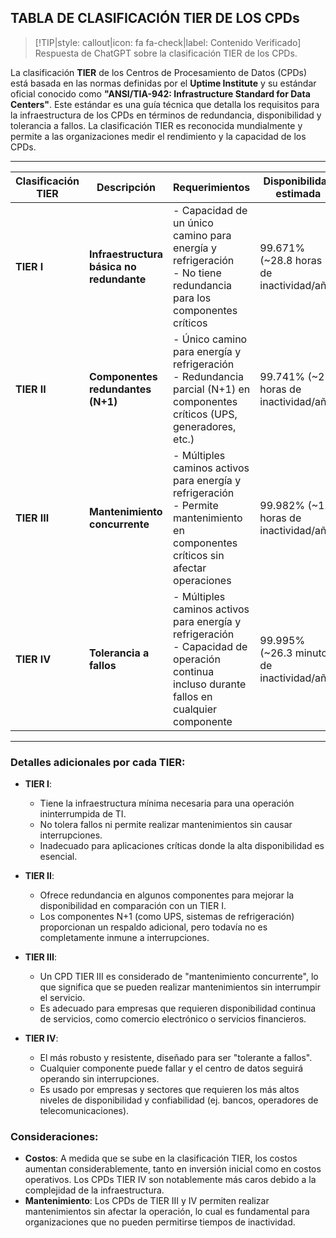## TABLA DE CLASIFICACIÓN TIER DE LOS CPDs <!-- {docsify-ignore} -->

> [!TIP|style: callout|icon: fa fa-check|label: Contenido Verificado]
> Respuesta de ChatGPT sobre la clasificación TIER de los CPDs.

La clasificación **TIER** de los Centros de Procesamiento de Datos (CPDs) está basada en las normas definidas por el **Uptime Institute** y su estándar oficial conocido como **"ANSI/TIA-942: Infrastructure Standard for Data Centers"**. Este estándar es una guía técnica que detalla los requisitos para la infraestructura de los CPDs en términos de redundancia, disponibilidad y tolerancia a fallos. La clasificación TIER es reconocida mundialmente y permite a las organizaciones medir el rendimiento y la capacidad de los CPDs.

---

| **Clasificación TIER** | **Descripción**                                                                                                                | **Requerimientos**                                                                                                                         | **Disponibilidad estimada**          | **Uso típico**                                                                 |
|------------------------|-------------------------------------------------------------------------------------------------------------------------------|--------------------------------------------------------------------------------------------------------------------------------------------|--------------------------------------|--------------------------------------------------------------------------------|
| **TIER I**             | **Infraestructura básica no redundante**                                                                                       | - Capacidad de un único camino para energía y refrigeración<br>- No tiene redundancia para los componentes críticos                         | 99.671% (~28.8 horas de inactividad/año) | - Pequeñas empresas o startups<br>- No se requiere alta disponibilidad.        |
| **TIER II**            | **Componentes redundantes (N+1)**                                                                                              | - Único camino para energía y refrigeración<br>- Redundancia parcial (N+1) en componentes críticos (UPS, generadores, etc.)                 | 99.741% (~22 horas de inactividad/año)   | - Pequeñas y medianas empresas<br>- Tolerancia moderada a fallos.              |
| **TIER III**           | **Mantenimiento concurrente**                                                                                                  | - Múltiples caminos activos para energía y refrigeración<br>- Permite mantenimiento en componentes críticos sin afectar operaciones          | 99.982% (~1.6 horas de inactividad/año) | - Empresas medianas y grandes<br>- Aplicaciones críticas con demanda alta.     |
| **TIER IV**            | **Tolerancia a fallos**                                                                                                        | - Múltiples caminos activos para energía y refrigeración<br>- Capacidad de operación continua incluso durante fallos en cualquier componente | 99.995% (~26.3 minutos de inactividad/año) | - Corporaciones globales<br>- Servicios financieros, telecomunicaciones, etc.  |

---

### **Detalles adicionales por cada TIER:** <!-- {docsify-ignore} -->

- **TIER I**:
  - Tiene la infraestructura mínima necesaria para una operación ininterrumpida de TI.
  - No tolera fallos ni permite realizar mantenimientos sin causar interrupciones.
  - Inadecuado para aplicaciones críticas donde la alta disponibilidad es esencial.
  
- **TIER II**:
  - Ofrece redundancia en algunos componentes para mejorar la disponibilidad en comparación con un TIER I.
  - Los componentes N+1 (como UPS, sistemas de refrigeración) proporcionan un respaldo adicional, pero todavía no es completamente inmune a interrupciones.

- **TIER III**:
  - Un CPD TIER III es considerado de "mantenimiento concurrente", lo que significa que se pueden realizar mantenimientos sin interrumpir el servicio.
  - Es adecuado para empresas que requieren disponibilidad continua de servicios, como comercio electrónico o servicios financieros.

- **TIER IV**:
  - El más robusto y resistente, diseñado para ser "tolerante a fallos".
  - Cualquier componente puede fallar y el centro de datos seguirá operando sin interrupciones.
  - Es usado por empresas y sectores que requieren los más altos niveles de disponibilidad y confiabilidad (ej. bancos, operadores de telecomunicaciones).

### Consideraciones: <!-- {docsify-ignore} -->
- **Costos**: A medida que se sube en la clasificación TIER, los costos aumentan considerablemente, tanto en inversión inicial como en costos operativos. Los CPDs TIER IV son notablemente más caros debido a la complejidad de la infraestructura.
- **Mantenimiento**: Los CPDs de TIER III y IV permiten realizar mantenimientos sin afectar la operación, lo cual es fundamental para organizaciones que no pueden permitirse tiempos de inactividad. 